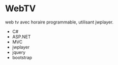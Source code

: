 # WebTV

web tv avec horaire programmable, utilisant jwplayer.

- C#
- ASP.NET
- MVC
- jwplayer
- jquery
- bootstrap
